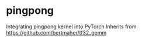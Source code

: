 # pingpong
Integrating pingpong kernel into PyTorch
Inherits from https://github.com/bertmaher/tf32_gemm
